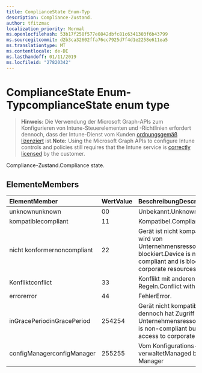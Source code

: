 ```yaml
---
title: ComplianceState Enum-Typ
description: Compliance-Zustand.
author: tfitzmac
localization_priority: Normal
ms.openlocfilehash: 53b17f258f577e0842dbfc81c6341303f6b43799
ms.sourcegitcommit: d2b3ca32602ffa76cc7925d7f4d1e2258e611ea5
ms.translationtype: MT
ms.contentlocale: de-DE
ms.lasthandoff: 01/11/2019
ms.locfileid: "27820342"
---
```

# <a name="compliancestate-enum-type"></a><span data-ttu-id="8c973-103">ComplianceState Enum-Typ</span><span class="sxs-lookup"><span data-stu-id="8c973-103">complianceState enum type</span></span>

> <span data-ttu-id="8c973-104">**Hinweis:** Die Verwendung der Microsoft Graph-APIs zum Konfigurieren von Intune-Steuerelementen und -Richtlinien erfordert dennoch, dass der Intune-Dienst vom Kunden [ordnungsgemäß lizenziert](https://go.microsoft.com/fwlink/?linkid=839381) ist.</span><span class="sxs-lookup"><span data-stu-id="8c973-104">**Note:** Using the Microsoft Graph APIs to configure Intune controls and policies still requires that the Intune service is [correctly licensed](https://go.microsoft.com/fwlink/?linkid=839381) by the customer.</span></span>

<span data-ttu-id="8c973-105">Compliance-Zustand.</span><span class="sxs-lookup"><span data-stu-id="8c973-105">Compliance state.</span></span>
## <a name="members"></a><span data-ttu-id="8c973-106">Elemente</span><span class="sxs-lookup"><span data-stu-id="8c973-106">Members</span></span>
|<span data-ttu-id="8c973-107">Element</span><span class="sxs-lookup"><span data-stu-id="8c973-107">Member</span></span>|<span data-ttu-id="8c973-108">Wert</span><span class="sxs-lookup"><span data-stu-id="8c973-108">Value</span></span>|<span data-ttu-id="8c973-109">Beschreibung</span><span class="sxs-lookup"><span data-stu-id="8c973-109">Description</span></span>|
|:---|:---|:---|
|<span data-ttu-id="8c973-110">unknown</span><span class="sxs-lookup"><span data-stu-id="8c973-110">unknown</span></span>|<span data-ttu-id="8c973-111">0</span><span class="sxs-lookup"><span data-stu-id="8c973-111">0</span></span>|<span data-ttu-id="8c973-112">Unbekannt.</span><span class="sxs-lookup"><span data-stu-id="8c973-112">Unknown.</span></span>|
|<span data-ttu-id="8c973-113">kompatible</span><span class="sxs-lookup"><span data-stu-id="8c973-113">compliant</span></span>|<span data-ttu-id="8c973-114">1</span><span class="sxs-lookup"><span data-stu-id="8c973-114">1</span></span>|<span data-ttu-id="8c973-115">Kompatibel.</span><span class="sxs-lookup"><span data-stu-id="8c973-115">Compliant.</span></span>|
|<span data-ttu-id="8c973-116">nicht konformer</span><span class="sxs-lookup"><span data-stu-id="8c973-116">noncompliant</span></span>|<span data-ttu-id="8c973-117">2</span><span class="sxs-lookup"><span data-stu-id="8c973-117">2</span></span>|<span data-ttu-id="8c973-118">Gerät ist nicht kompatibel und wird von Unternehmensressourcen blockiert.</span><span class="sxs-lookup"><span data-stu-id="8c973-118">Device is non-compliant and is blocked from corporate resources.</span></span>|
|<span data-ttu-id="8c973-119">Konflikt</span><span class="sxs-lookup"><span data-stu-id="8c973-119">conflict</span></span>|<span data-ttu-id="8c973-120">3</span><span class="sxs-lookup"><span data-stu-id="8c973-120">3</span></span>|<span data-ttu-id="8c973-121">Konflikt mit anderen Regeln.</span><span class="sxs-lookup"><span data-stu-id="8c973-121">Conflict with other rules.</span></span>|
|<span data-ttu-id="8c973-122">error</span><span class="sxs-lookup"><span data-stu-id="8c973-122">error</span></span>|<span data-ttu-id="8c973-123">4</span><span class="sxs-lookup"><span data-stu-id="8c973-123">4</span></span>|<span data-ttu-id="8c973-124">Fehler</span><span class="sxs-lookup"><span data-stu-id="8c973-124">Error.</span></span>|
|<span data-ttu-id="8c973-125">inGracePeriod</span><span class="sxs-lookup"><span data-stu-id="8c973-125">inGracePeriod</span></span>|<span data-ttu-id="8c973-126">254</span><span class="sxs-lookup"><span data-stu-id="8c973-126">254</span></span>|<span data-ttu-id="8c973-127">Gerät nicht kompatibel ist, aber dennoch hat Zugriff auf Unternehmensressourcen</span><span class="sxs-lookup"><span data-stu-id="8c973-127">Device is non-compliant but still has access to corporate resources</span></span>|
|<span data-ttu-id="8c973-128">configManager</span><span class="sxs-lookup"><span data-stu-id="8c973-128">configManager</span></span>|<span data-ttu-id="8c973-129">255</span><span class="sxs-lookup"><span data-stu-id="8c973-129">255</span></span>|<span data-ttu-id="8c973-130">Vom Konfigurations-Manager verwaltet</span><span class="sxs-lookup"><span data-stu-id="8c973-130">Managed by Config Manager</span></span>|



